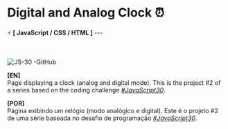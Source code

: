 # Digital and Analog Clock ⏰

⚡ <strong>[ JavaScript / CSS / HTML ]</strong> ---

<br>

![JS-30 -GitHub](https://user-images.githubusercontent.com/108018406/190512666-bba2621b-a690-4844-bdaa-42b01b2f5fb8.png)

<strong>[EN]</strong>
<br>
Page displaying a clock (analog and digital mode). This is the project #2 of a series based on the coding challenge _[#JavaScript30](https://javascript30.com/)_.

<strong>[POR]</strong>
<br>
Página exibindo um relógio (modo analógico e digital). Este é o projeto #2 de uma série baseada no desafio de programação _[#JavaScript30](https://javascript30.com/)_.

